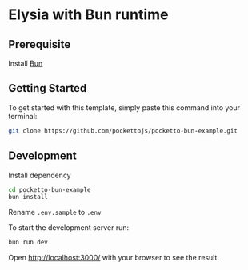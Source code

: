 # Elysia with Bun runtime

## Prerequisite

Install [Bun](https://bun.sh/docs/installation) 

## Getting Started

To get started with this template, simply paste this command into your terminal:

```bash
git clone https://github.com/pockettojs/pocketto-bun-example.git
```

## Development

Install dependency

```bash
cd pocketto-bun-example
bun install
```

Rename `.env.sample` to `.env`

To start the development server run:

```bash
bun run dev
```

Open <http://localhost:3000/> with your browser to see the result.

